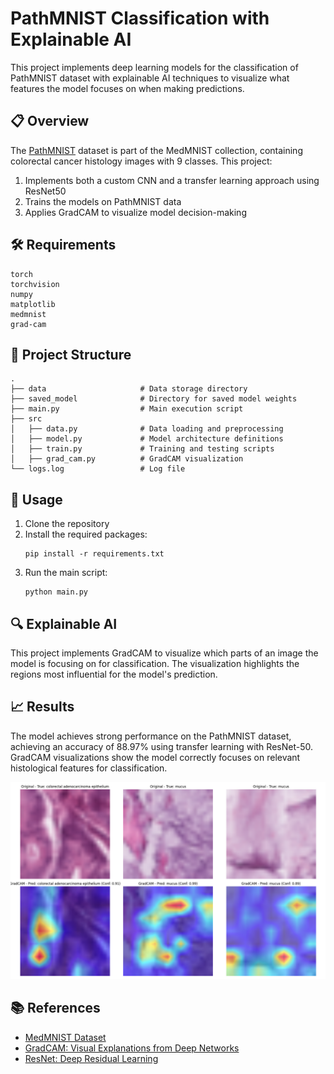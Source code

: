 # PathMNIST Classification with Explainable AI

This project implements deep learning models for the classification of PathMNIST dataset with explainable AI techniques to visualize what features the model focuses on when making predictions.

## 📋 Overview

The [PathMNIST](https://medmnist.com/) dataset is part of the MedMNIST collection, containing colorectal cancer histology images with 9 classes. This project:

1. Implements both a custom CNN and a transfer learning approach using ResNet50
2. Trains the models on PathMNIST data
3. Applies GradCAM to visualize model decision-making

## 🛠️ Requirements

```
torch
torchvision
numpy
matplotlib
medmnist
grad-cam
```

## 📂 Project Structure

```
.
├── data                     # Data storage directory
├── saved_model              # Directory for saved model weights
├── main.py                  # Main execution script
├── src
│   ├── data.py              # Data loading and preprocessing
│   ├── model.py             # Model architecture definitions
│   ├── train.py             # Training and testing scripts
│   ├── grad_cam.py          # GradCAM visualization
└── logs.log                 # Log file
```

## 🚀 Usage

1. Clone the repository
2. Install the required packages:
   ```
   pip install -r requirements.txt
   ```
3. Run the main script:
   ```
   python main.py
   ```

## 🔍 Explainable AI

This project implements GradCAM to visualize which parts of an image the model is focusing on for classification. The visualization highlights the regions most influential for the model's prediction.

## 📈 Results

The model achieves strong performance on the PathMNIST dataset, achieving an accuracy of 88.97% using transfer learning with ResNet-50. GradCAM visualizations show the model correctly focuses on relevant histological features for classification.

![ResNet50 with GradCam](gradcam.png)

## 📚 References

- [MedMNIST Dataset](https://medmnist.com/)
- [GradCAM: Visual Explanations from Deep Networks](https://arxiv.org/abs/1610.02391)
- [ResNet: Deep Residual Learning](https://arxiv.org/abs/1512.03385)
